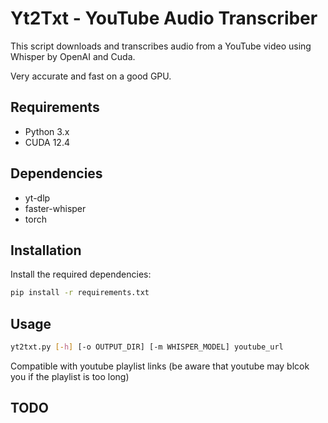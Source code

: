 # Yt2Txt - YouTube Audio Transcriber

This script downloads and transcribes audio from a YouTube video using Whisper by OpenAI and Cuda.

Very accurate and fast on a good GPU.

## Requirements

- Python 3.x
- CUDA 12.4

## Dependencies 

- yt-dlp
- faster-whisper
- torch

## Installation

Install the required dependencies:

```sh
pip install -r requirements.txt
```
## Usage

```sh
yt2txt.py [-h] [-o OUTPUT_DIR] [-m WHISPER_MODEL] youtube_url
```

Compatible with youtube playlist links (be aware that youtube may blcok you if the playlist is too long)

## TODO

